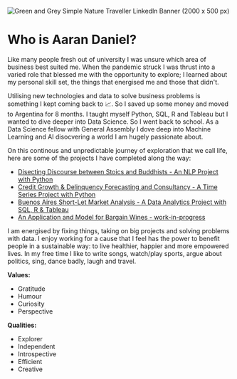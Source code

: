 
![Green and Grey Simple Nature Traveller Linkedln Banner (2000 x 500 px)](https://github.com/acdaniel864/acdaniel864/assets/62990137/6715e5e4-65a9-4502-a348-951cf3b570d7)

# Who is Aaran Daniel?

Like many people fresh out of university I was unsure which area of business best suited me. When the pandemic struck I was thrust into a varied role that blessed me with the opportunity to explore; I learned about my personal skill set, the things that energised me and those that didn't.

Utilising new technologies and data to solve business problems is something I kept coming back to 📈. So I saved up some money and moved to Argentina for 8 months. I taught myself Python, SQL, R and Tableau but I wanted to dive deeper into Data Science. So I went back to school. As a Data Science fellow with General Assembly I dove deep into Machine Learning and AI disocvering a world I am hugely passionate about. 

On this continous and unpredictable journey of exploration that we call life, here are some of the projects I have completed along the way:

- [Disecting Discourse between Stoics and Buddhists - An NLP Project with Python](https://github.com/acdaniel864/nlp-reddit-classification)
- [Credit Growth & Delinquency Forecasting and Consultancy - A Time Series Project with Python](https://github.com/acdaniel864/time-series-credit-forecasting)
- [Buenos Aires Short-Let Market Analysis - A Data Analytics Project with SQL, R & Tableau](https://medium.com/@aarandaniel/airbnbs-in-buenos-aires-f40274f219fb)
- [An Application and Model for Bargain Wines - work-in-progress](https://github.com/acdaniel864/capstone)

I am energised by fixing things, taking on big projects and solving problems with data. I enjoy working for a cause that I feel has the power to benefit people in a sustainable way: to live healthier, happier and more empowered lives. In my free time I like to write songs, watch/play sports, argue about politics, sing, dance badly, laugh and travel. 

**Values:**
- Gratitude 
- Humour 
- Curiosity 
- Perspective

**Qualities:**
- Explorer
- Independent
- Introspective
- Efficient
- Creative

